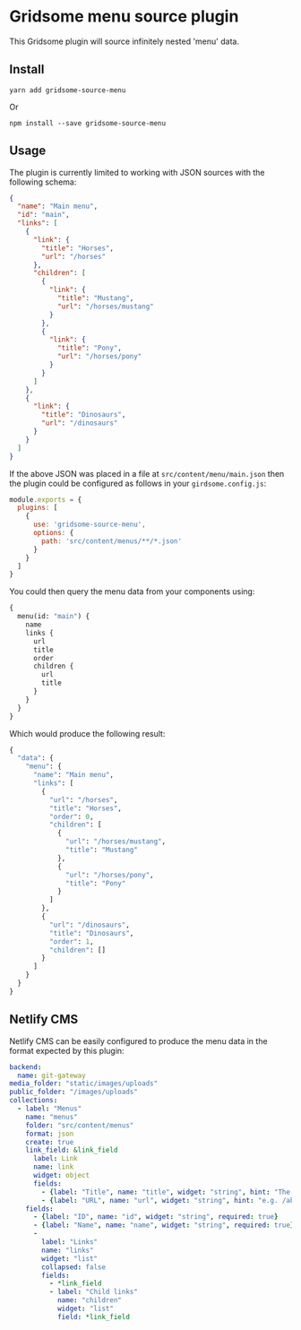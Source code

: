 # Gridsome menu source plugin

This Gridsome plugin will source infinitely nested 'menu'
data.

## Install

`yarn add gridsome-source-menu`

Or

`npm install --save gridsome-source-menu`

## Usage

The plugin is currently limited to working with JSON sources
with the following schema:

```json
{
  "name": "Main menu",
  "id": "main",
  "links": [
    {
      "link": {
        "title": "Horses",
        "url": "/horses"
      },
      "children": [
        {
          "link": {
            "title": "Mustang",
            "url": "/horses/mustang"
          }
        },
        {
          "link": {
            "title": "Pony",
            "url": "/horses/pony"
          }
        }
      ]
    },
    {
      "link": {
        "title": "Dinosaurs",
        "url": "/dinosaurs"
      }
    }
  ]
}
```

If the above JSON was placed in a file at `src/content/menu/main.json`
then the plugin could be configured as follows in your `girdsome.config.js`:

```js
module.exports = {
  plugins: [
    {
      use: 'gridsome-source-menu',
      options: {
        path: 'src/content/menus/**/*.json'
      }
    }
  ]
}
```

You could then query the menu data from your components using:

```graphql
{
  menu(id: "main") {
    name
    links {
      url
      title
      order
      children {
        url
        title
      }
    }
  }
}
```

Which would produce the following result:

```graphql
{
  "data": {
    "menu": {
      "name": "Main menu",
      "links": [
        {
          "url": "/horses",
          "title": "Horses",
          "order": 0,
          "children": [
            {
              "url": "/horses/mustang",
              "title": "Mustang"
            },
            {
              "url": "/horses/pony",
              "title": "Pony"
            }
          ]
        },
        {
          "url": "/dinosaurs",
          "title": "Dinosaurs",
          "order": 1,
          "children": []
        }
      ]
    }
  }
}
```

## Netlify CMS

Netlify CMS can be easily configured to produce the 
menu data in the format expected by this plugin:

```yml
backend:
  name: git-gateway
media_folder: "static/images/uploads"
public_folder: "/images/uploads"
collections:
  - label: "Menus"
    name: "menus"
    folder: "src/content/menus"
    format: json
    create: true
    link_field: &link_field
      label: Link
      name: link
      widget: object
      fields:
        - {label: "Title", name: "title", widget: "string", hint: "The text that will become a link"}
        - {label: "URL", name: "url", widget: "string", hint: "e.g. /about or https://www.example.com"}
    fields:
      - {label: "ID", name: "id", widget: "string", required: true}
      - {label: "Name", name: "name", widget: "string", required: true}
      -
        label: "Links"
        name: "links"
        widget: "list"
        collapsed: false
        fields:
          - *link_field
          - label: "Child links"
            name: "children"
            widget: "list"
            field: *link_field
```
